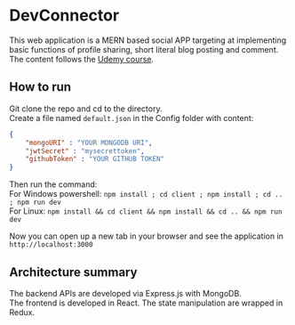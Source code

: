 ﻿# DevConnector
This web application is a MERN based social APP targeting at implementing basic functions of profile sharing, short literal blog posting and comment. The content follows the [Udemy course](https://www.udemy.com/course/mern-stack-front-to-back/).

## How to run
Git clone the repo and cd to the directory.  
Create a file named `default.json` in the Config folder with content:  
```json
{
    "mongoURI" : "YOUR MONGODB URI",
    "jwtSecret" : "mysecrettoken",
    "githubToken" : "YOUR GITHUB TOKEN"
}
```
Then run the command:  
For Windows powershell: `npm install ; cd client ; npm install ; cd .. ; npm run dev`  
For Linux: `npm install && cd client && npm install && cd .. && npm run dev`  

Now you can open up a new tab in your browser and see the application in `http://localhost:3000`

## Architecture summary
The backend APIs are developed via Express.js with MongoDB.  
The frontend is developed in React. The state manipulation are wrapped in Redux.

